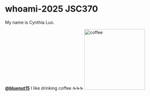 # whoami-2025 JSC370

My name is Cynthia Luo.

[**@bluenut15**](https://github.com/bluenut15) 
I like drinking coffee ☕☕☕
<img src="https://upload.wikimedia.org/wikipedia/commons/thumb/e/e4/Latte_and_dark_coffee.jpg/1200px-Latte_and_dark_coffee.jpg" alt="coffee" width="200px">
